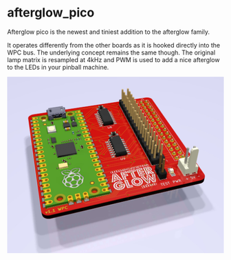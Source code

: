 # afterglow_pico
Afterglow pico is the newest and tiniest addition to the afterglow family.

It operates differently from the other boards as it is hooked directly into the WPC bus. The underlying concept remains the same though. The original lamp matrix is resampled at 4kHz and PWM is used to add a nice afterglow to the LEDs in your pinball machine.

![afterglow_pico](https://github.com/bitfieldlabs/afterglow_pico/blob/master/docs/pcb_v11_render.jpg "Afterglow Pico")



